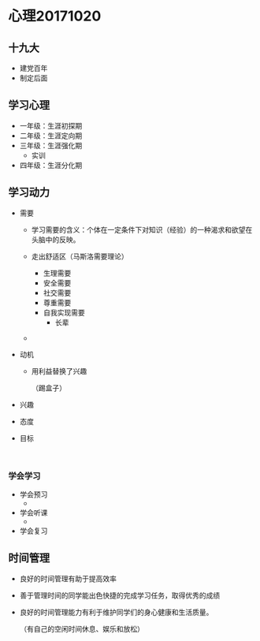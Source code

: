 # 心理20171020

## 十九大

- 建党百年
- 制定后面



## 学习心理

- 一年级：生涯初探期
- 二年级：生涯定向期
- 三年级：生涯强化期
  - 实训
- 四年级：生涯分化期



## 学习动力

- 需要

  - 学习需要的含义：个体在一定条件下对知识（经验）的一种渴求和欲望在头脑中的反映。
  - 走出舒适区（马斯洛需要理论）
    - 生理需要
    - 安全需要
    - 社交需要
    - 尊重需要
    - 自我实现需要
      - 长辈


  - ​

- 动机

  - 用利益替换了兴趣

    （踢盒子）

- 兴趣

- 态度

- 目标



​	

### 学会学习

- 学会预习
  - ​
- 学会听课
  - ​
- 学会复习





## 时间管理

- 良好的时间管理有助于提高效率

- 善于管理时间的同学能出色快捷的完成学习任务，取得优秀的成绩

- 良好的时间管理能力有利于维护同学们的身心健康和生活质量。

  （有自己的空闲时间休息、娱乐和放松）